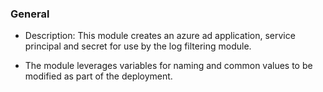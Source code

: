 ### General 

* Description: This module creates an azure ad application, service principal and secret for use by the log filtering module. 

* The module leverages variables for naming and common values to be modified as part of the deployment.



